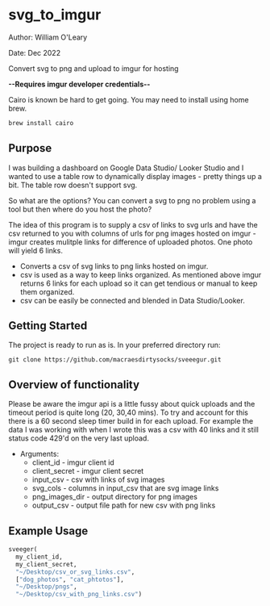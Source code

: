 # svg_to_imgur

Author: William O'Leary

Date: Dec 2022

Convert svg to png and upload to imgur for hosting

**--Requires imgur developer credentials--**

Cairo is known be hard to get going.  You may need to install using home brew.

```bash
brew install cairo 
```

## Purpose

I was building a dashboard on Google Data Studio/ Looker Studio and I wanted to use a table row to dynamically display images - pretty things up a bit. The table row doesn't support svg.  

So what are the options?  You can convert a svg to png no problem using a tool but then where do you host the photo?  

The idea of this program is to supply a csv of links to svg urls and have the csv returned to you with columns of urls for png images hosted on imgur - imgur creates mulitple links for difference of uploaded photos.  One photo will yield 6 links.

* Converts a csv of svg links to png links hosted on imgur.
* csv is used as a way to keep links organized. As mentioned above imgur returns 6 links for each upload so it can get tendious or manual to keep them organized.
* csv can be easily be connected and blended in Data Studio/Looker.

## Getting Started

The project is ready to run as is.  In your preferred directory run:

```git clone https://github.com/macraesdirtysocks/sveeegur.git```

## Overview of functionality

Please be aware the imgur api is a little fussy about quick uploads and the timeout period is quite long (20, 30,40 mins). To try and account for this there is a 60 second sleep timer build in for each upload. For example the data I was working with when I wrote this was a csv with 40 links and it still status code 429'd on the very last upload.

* Arguments:
  * client_id - imgur client id
  * client_secret - imgur client secret
  * input_csv - csv with links of svg images
  * svg_cols - columns in input_csv that are svg image links
  * png_images_dir - output directory for png images
  * output_csv - output file path for new csv with png links

## Example Usage

```python
sveeger(
  my_client_id, 
  my_client_secret, 
  "~/Desktop/csv_or_svg_links.csv", 
  ["dog_photos", "cat_phtotos"],
  "~/Desktop/pngs", 
  "~/Desktop/csv_with_png_links.csv")

```
